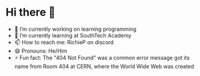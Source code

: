 # Hi there 👋
- 🔭 I’m currently working on learning programming
- 🌱 I’m currently learning at SouthTech Academy
- 📫 How to reach me: RichieP on discord
- 😄 Pronouns: He/Him
- ⚡ Fun fact: The "404 Not Found" was a common error message got its name from Room 404 at CERN, where the World Wide Web was created

<!--
Future stuff for my profile:

- 👯 I’m looking to collaborate on ...
- 🤔 I’m looking for help with ...
- 💬 Ask me about ...
-->
